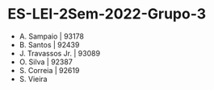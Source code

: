 # ES-LEI-2Sem-2022-Grupo-3

* A. Sampaio | 93178
* B. Santos | 92439
* J. Travassos Jr. | 93089
* O. Silva | 92387
* S. Correia | 92619
* S. Vieira